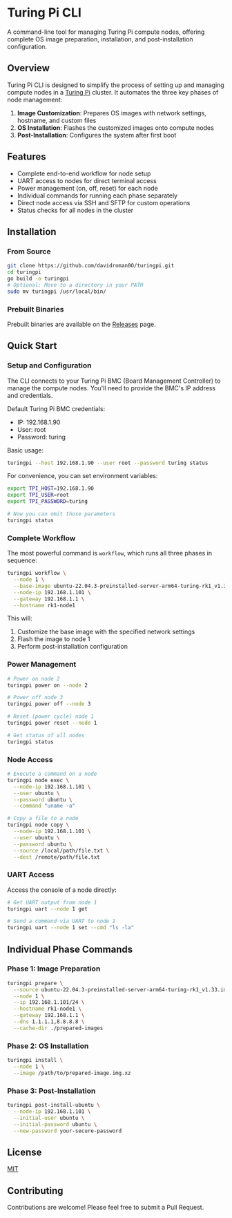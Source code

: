 # Turing Pi CLI

A command-line tool for managing Turing Pi compute nodes, offering complete OS image preparation, installation, and post-installation configuration.

## Overview

Turing Pi CLI is designed to simplify the process of setting up and managing compute nodes in a [Turing Pi](https://turingpi.com/) cluster. It automates the three key phases of node management:

1. **Image Customization**: Prepares OS images with network settings, hostname, and custom files
2. **OS Installation**: Flashes the customized images onto compute nodes 
3. **Post-Installation**: Configures the system after first boot

## Features

- Complete end-to-end workflow for node setup
- UART access to nodes for direct terminal access
- Power management (on, off, reset) for each node
- Individual commands for running each phase separately
- Direct node access via SSH and SFTP for custom operations
- Status checks for all nodes in the cluster

## Installation

### From Source

```bash
git clone https://github.com/davidroman0O/turingpi.git
cd turingpi
go build -o turingpi
# Optional: Move to a directory in your PATH
sudo mv turingpi /usr/local/bin/
```

### Prebuilt Binaries

Prebuilt binaries are available on the [Releases](https://github.com/davidroman0O/turingpi/releases) page.

## Quick Start

### Setup and Configuration

The CLI connects to your Turing Pi BMC (Board Management Controller) to manage the compute nodes. You'll need to provide the BMC's IP address and credentials.

Default Turing Pi BMC credentials:
- IP: 192.168.1.90
- User: root
- Password: turing

Basic usage:

```bash
turingpi --host 192.168.1.90 --user root --password turing status
```

For convenience, you can set environment variables:

```bash
export TPI_HOST=192.168.1.90
export TPI_USER=root
export TPI_PASSWORD=turing

# Now you can omit those parameters
turingpi status
```

### Complete Workflow

The most powerful command is `workflow`, which runs all three phases in sequence:

```bash
turingpi workflow \
  --node 1 \
  --base-image ubuntu-22.04.3-preinstalled-server-arm64-turing-rk1_v1.33.img.xz \
  --node-ip 192.168.1.101 \
  --gateway 192.168.1.1 \
  --hostname rk1-node1
```

This will:
1. Customize the base image with the specified network settings
2. Flash the image to node 1
3. Perform post-installation configuration

### Power Management

```bash
# Power on node 2
turingpi power on --node 2

# Power off node 3
turingpi power off --node 3

# Reset (power cycle) node 1
turingpi power reset --node 1

# Get status of all nodes
turingpi status
```

### Node Access

```bash
# Execute a command on a node
turingpi node exec \
  --node-ip 192.168.1.101 \
  --user ubuntu \
  --password ubuntu \
  --command "uname -a"

# Copy a file to a node
turingpi node copy \
  --node-ip 192.168.1.101 \
  --user ubuntu \
  --password ubuntu \
  --source /local/path/file.txt \
  --dest /remote/path/file.txt
```

### UART Access

Access the console of a node directly:

```bash
# Get UART output from node 1
turingpi uart --node 1 get

# Send a command via UART to node 1
turingpi uart --node 1 set --cmd "ls -la"
```

## Individual Phase Commands

### Phase 1: Image Preparation

```bash
turingpi prepare \
  --source ubuntu-22.04.3-preinstalled-server-arm64-turing-rk1_v1.33.img.xz \
  --node 1 \
  --ip 192.168.1.101/24 \
  --hostname rk1-node1 \
  --gateway 192.168.1.1 \
  --dns 1.1.1.1,8.8.8.8 \
  --cache-dir ./prepared-images
```

### Phase 2: OS Installation

```bash
turingpi install \
  --node 1 \
  --image /path/to/prepared-image.img.xz
```

### Phase 3: Post-Installation

```bash
turingpi post-install-ubuntu \
  --node-ip 192.168.1.101 \
  --initial-user ubuntu \
  --initial-password ubuntu \
  --new-password your-secure-password
```

## License

[MIT](LICENSE)

## Contributing

Contributions are welcome! Please feel free to submit a Pull Request. 